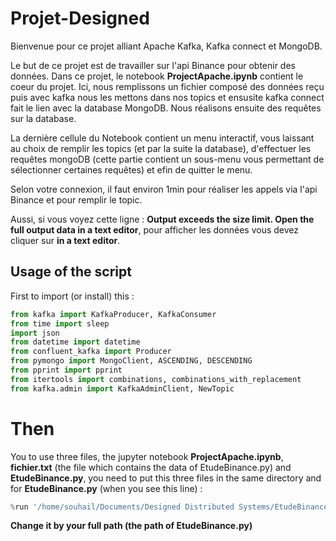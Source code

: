 # Projet-Designed

Bienvenue pour ce projet alliant Apache Kafka, Kafka connect et MongoDB.

Le but de ce projet est de travailler sur l'api Binance pour obtenir des données. Dans ce projet, le notebook **ProjectApache.ipynb** contient le coeur du projet. Ici, nous remplissons un fichier composé des données reçu puis avec kafka nous les mettons dans nos topics et ensusite kafka connect fait le lien avec la database MongoDB. Nous réalisons ensuite des requêtes sur la database. 

La dernière cellule du Notebook contient un menu interactif, vous laissant au choix de remplir les topics (et par la suite la database), d'effectuer les requêtes mongoDB (cette partie contient un sous-menu vous permettant de sélectionner certaines requêtes) et efin de quitter le menu.

Selon votre connexion, il faut environ 1min pour réaliser les appels via l'api Binance et pour remplir le topic.

Aussi, si vous voyez cette ligne : **Output exceeds the size limit. Open the full output data in a text editor**, pour afficher les données vous devez cliquer sur **in a text editor**.

## Usage of the script

First to import (or install) this :

```py
from kafka import KafkaProducer, KafkaConsumer
from time import sleep
import json
from datetime import datetime
from confluent_kafka import Producer
from pymongo import MongoClient, ASCENDING, DESCENDING
from pprint import pprint
from itertools import combinations, combinations_with_replacement
from kafka.admin import KafkaAdminClient, NewTopic
```

# Then
You to use three files, the jupyter notebook **ProjectApache.ipynb**, **fichier.txt** (the file which contains the data of EtudeBinance.py) and **EtudeBinance.py**, you need to put this three files in the same directory and for **EtudeBinance.py** (when you see this line) :  

```py
%run '/home/souhail/Documents/Designed Distributed Systems/EtudeBinance.py'
```
**Change it by your full path (the path of EtudeBinance.py)**
